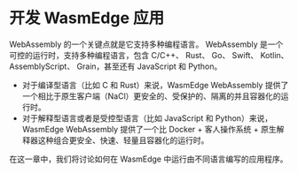 # 开发 WasmEdge 应用

WebAssembly 的一个关键点就是它支持多种编程语言。 WebAssembly 是一个可控的运行时，支持多种编程语言，包含 C/C++、 Rust、 Go、 Swift、 Kotlin、 AssemblyScript、 Grain，甚至还有 JavaScript 和 Python。

* 对于编译型语言（比如 C 和 Rust）来说，WasmEdge WebAssembly 提供了一个相比于原生客户端（NaCl）更安全的、受保护的、隔离的并且容器化的运行时。 
* 对于解释型语言或者是受控型语言（比如 JavaScript 和 Python）来说，WasmEdge WebAssembly 提供了一个比 Docker + 客人操作系统 + 原生解释器这种组合更安全、快速、轻量且容器化的运行时。 

在这一章中，我们将讨论如何在 WasmEdge 中运行由不同语言编写的应用程序。
